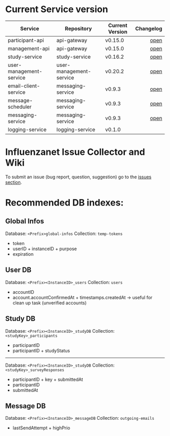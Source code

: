 # Current Service version

| Service        | Repository           | Current Version  | Changelog |
| -------------- | -------------------- | -----------------| ---------:|
| participant-api      | api-gateway | v0.15.0 | [open](https://github.com/influenzanet/api-gateway/blob/master/CHANGELOG.md) |
| management-api      | api-gateway | v0.15.0 |  [open](https://github.com/influenzanet/api-gateway/blob/master/CHANGELOG.md) |
| study-service      | study-service | v0.16.2 |  [open](https://github.com/influenzanet/study-service/blob/master/CHANGELOG.md) |
| user-management-service      | user-management-service | v0.20.2 |  [open](https://github.com/influenzanet/user-management-service/blob/master/CHANGELOG.md) |
| email-client-service      | messaging-service | v0.9.3 |  [open](https://github.com/influenzanet/messaging-service/blob/master/CHANGELOG.md) |
| message-scheduler      | messaging-service | v0.9.3 | [open](https://github.com/influenzanet/messaging-service/blob/master/CHANGELOG.md) |
| messaging-service      | messaging-service | v0.9.3 | [open](https://github.com/influenzanet/messaging-service/blob/master/CHANGELOG.md) |
| logging-service      | logging-service | v0.1.0 | |


# Influenzanet Issue Collector and Wiki

To submit an issue (bug report, question, suggestion) go to the [issues section](https://github.com/influenzanet/influenzanet/issues).

# Recommended DB indexes:

## Global Infos
Database: 
```<Prefix>global-infos```
Collection: 
```temp-tokens```

- token
- userID + instanceID + purpose
- expiration

## User DB
Database: 
```<Prefix><InstanceID>_users```
Collection: 
```users```

- accountID
- account.accountConfirmedAt + timestamps.createdAt -> useful for clean up task (unverified accounts)

## Study DB
Database: 
```<Prefix><InstanceID>_studyDB```
Collection: 
```<studyKey>_participants```

- participantID
- participantID + studyStatus

---

Database: 
```<Prefix><InstanceID>_studyDB```
Collection: 
```<studyKey>_surveyResponses```

- participantID + key + submittedAt
- participantID
- submittedAt

## Message DB

Database:
```<Prefix><InstanceID>_messageDB```
Collection: 
```outgoing-emails```
- lastSendAttempt + highPrio
